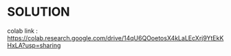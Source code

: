 # SOLUTION
colab link : https://colab.research.google.com/drive/14qU6QOoetosX4kLaLEcXrj9YtEkKHxLA?usp=sharing

